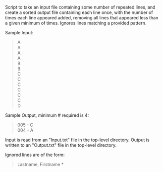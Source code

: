 Script to take an input file containing some number of repeated lines, and create 
a sorted output file containing each line once, with the number of times each line 
appeared added, removing all lines that appeared less than a given minimum of times.
Ignores lines matching a provided pattern.

Sample Input:

> A  
> A  
> A  
> A  
> B  
> B  
> C  
> C  
> C  
> C  
> C  
> C  
> D

Sample Output, minimum # required is 4:

> 005 - C  
> 004 - A

Input is read from an "Input.txt" file in the top-level directory.
Output is written to an "Output.txt" file in the top-level directory.

Ignored lines are of the form:
> Lastname, Firstname *